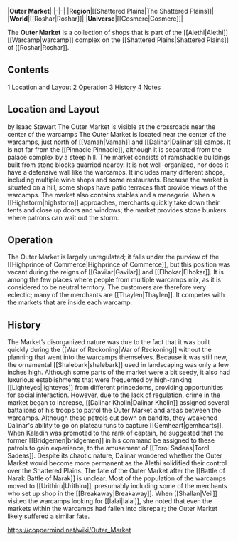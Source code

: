 |**Outer Market**|
|-|-|
|**Region**|[[Shattered Plains\|The Shattered Plains]]|
|**World**|[[Roshar\|Roshar]]|
|**Universe**|[[Cosmere\|Cosmere]]|

The **Outer Market** is a collection of shops that is part of the [[Alethi\|Alethi]] [[Warcamp\|warcamp]] complex on the [[Shattered Plains\|Shattered Plains]] of [[Roshar\|Roshar]].

## Contents

1 Location and Layout
2 Operation
3 History
4 Notes


## Location and Layout
 by  Isaac Stewart  The Outer Market is visible at the crossroads near the center of the warcamps
The Outer Market is located near the center of the warcamps, just north of [[Vamah\|Vamah]] and [[Dalinar\|Dalinar's]] camps. It is not far from the [[Pinnacle\|Pinnacle]], although it is separated from the palace complex by a steep hill.
The market consists of ramshackle buildings built from stone blocks quarried nearby. It is not well-organized, nor does it have a defensive wall like the warcamps. It includes many different shops, including multiple wine shops and some restaurants. Because the market is situated on a hill, some shops have patio terraces that provide views of the warcamps. The market also contains stables and a menagerie. When a [[Highstorm\|highstorm]] approaches, merchants quickly take down their tents and close up doors and windows; the market provides stone bunkers where patrons can wait out the storm.

## Operation
The Outer Market is largely unregulated; it falls under the purview of the [[Highprince of Commerce\|Highprince of Commerce]], but this position was vacant during the reigns of [[Gavilar\|Gavilar]] and [[Elhokar\|Elhokar]]. It is among the few places where people from multiple warcamps mix, as it is considered to be neutral territory. The customers are therefore very eclectic; many of the merchants are [[Thaylen\|Thaylen]]. It competes with the markets that are inside each warcamp.

## History
The Market’s disorganized nature was due to the fact that it was built quickly during the [[War of Reckoning\|War of Reckoning]] without the planning that went into the warcamps themselves. Because it was still new, the ornamental [[Shalebark\|shalebark]] used in landscaping was only a few inches high.
Although some parts of the market were a bit seedy, it also had luxurious establishments that were frequented by high-ranking [[Lighteyes\|lighteyes]] from different princedoms, providing opportunities for social interaction. However, due to the lack of regulation, crime in the market began to increase, [[Dalinar Kholin\|Dalinar Kholin]] assigned several battalions of his troops to patrol the Outer Market and areas between the warcamps. Although these patrols cut down on bandits, they weakened Dalinar's ability to go on plateau runs to capture [[Gemheart\|gemhearts]]. When Kaladin was promoted to the rank of captain, he suggested that the former [[Bridgemen\|bridgemen]] in his command be assigned to these patrols to gain experience, to the amusement of [[Torol Sadeas\|Torol Sadeas]]. Despite its chaotic nature, Dalinar wondered whether the Outer Market would become more permanent as the Alethi solidified their control over the Shattered Plains.
The fate of the Outer Market after the [[Battle of Narak\|Battle of Narak]] is unclear. Most of the population of the warcamps moved to [[Urithiru\|Urithiru]], presumably including some of the merchants who set up shop in the [[Breakaway\|Breakaway]]. When [[Shallan\|Veil]] visited the warcamps looking for [[Ialai\|Ialai]], she noted that even the markets within the warcamps had fallen into disrepair; the Outer Market likely suffered a similar fate.



https://coppermind.net/wiki/Outer_Market
